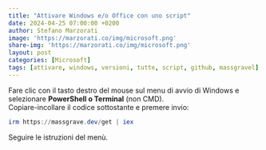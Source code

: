 ```yaml
---
title: "Attivare Windows e/o Office con uno script"
date: 2024-04-25 07:00:00 +0200
author: Stefano Marzorati
image: 'https://marzorati.co/img/microsoft.png'
share-img: 'https://marzorati.co/img/microsoft.png'
layout: post
categories: [Microsoft]
tags: [attivare, windows, versioni, tutte, script, github, massgravel]
---
```

Fare clic con il tasto destro del mouse sul menu di avvio di Windows e selezionare **PowerShell o Terminal** (non CMD).   
Copiare-incollare il codice sottostante e premere invio:   

~~~powershell
irm https://massgrave.dev/get | iex
~~~

Seguire le istruzioni del menù.